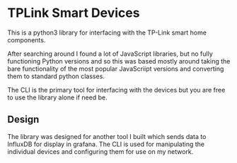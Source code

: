 # TPLink Smart Devices

This is a python3 library for interfacing with the TP-Link smart home components.

After searching around I found a lot of JavaScript libraries, but no fully functioning Python versions and so this was based mostly around taking the bare functionality of the most popular JavaScriipt versions and converting them to standard python classes.

The CLI is the primary tool for interfacing with the devices but you are free to use the library alone if need be.

## Design

The library was designed for another tool I built which sends data to InfluxDB for display in grafana. The CLI is used for manipulating the individual devices and configuring them for use on my network.
